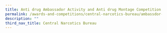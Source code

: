 ```yaml
---
title: Anti drug Ambassador Activity and Anti drug Montage Competition
permalink: /awards-and-competitions/central-narcotics-bureau/ambassdor-activity-montage-com/
description: ""
third_nav_title: Central Narcotics Bureau
---
```

